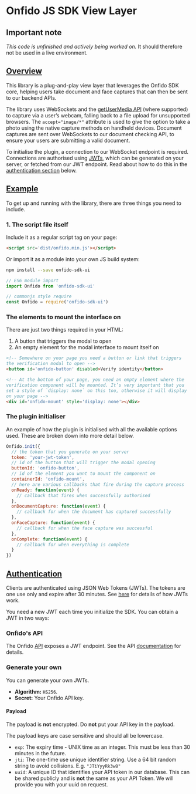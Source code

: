 # Onfido JS SDK View Layer

## Important note

*This code is unfinished and actively being worked on.* It should therefore not be used in a live environment.

## [Overview](#overview)

This library is a plug-and-play view layer that leverages the Onfido SDK core, helping users take document and face captures that can then be sent to our backend APIs.

The library uses WebSockets and the [getUserMedia API](https://developer.mozilla.org/en-US/docs/Web/API/MediaDevices/getUserMedia) (where supported) to capture via a user’s webcam, falling back to a file upload for unsupported browsers. The `accept="image/*"` attribute is used to give the option to take a photo using the native capture methods on handheld devices. Document captures are sent over WebSockets to our document checking API, to ensure your users are submitting a valid document.

To initialise the plugin, a connection to our WebSocket endpoint is required. Connections are authorised using [JWTs](https://jwt.io/), which can be generated on your server, or fetched from our JWT endpoint. Read about how to do this in the [authentication section](#authentication) below.

## [Example](#example)

To get up and running with the library, there are three things you need to include.

### 1. The script file itself

Include it as a regular script tag on your page:

```html
<script src='dist/onfido.min.js'></script>
```

Or import it as a module into your own JS build system:

```sh
npm install --save onfido-sdk-ui
```

```js
// ES6 module import
import Onfido from 'onfido-sdk-ui'

// commonjs style require
const Onfido = require('onfido-sdk-ui')
```

### The elements to mount the interface on

There are just two things required in your HTML:

1. A button that triggers the modal to open
2. An empty element for the modal interface to mount itself on

```html
<!-- Somewhere on your page you need a button or link that triggers
the verification modal to open -->
<button id='onfido-button' disabled>Verify identity</button>

<!-- At the bottom of your page, you need an empty element where the
verification component will be mounted. It’s very important that you
set a style of `display: none` on this too, otherwise it will display
on your page -->
<div id='onfido-mount' style='display: none'></div>
```

### The plugin initialiser

An example of how the plugin is initialised with all the available options used. These are broken down into more detail below.

```js
Onfido.init({
  // the token that you generate on your server
  token: 'your-jwt-token',
  // id of the button that will trigger the modal opening
  buttonId: 'onfido-button',
  // id of the element you want to mount the component on
  containerId: 'onfido-mount',
  // here are various callbacks that fire during the capture process
  onReady: function(event) {
    // callback that fires when successfully authorised
  },
  onDocumentCapture: function(event) {
    // callback for when the document has captured successfully
  },
  onFaceCapture: function(event) {
    // callback for when the face capture was successful
  },
  onComplete: function(event) {
    // callback for when everything is complete
  }
})
```

## [Authentication](#authentication)

Clients are authenticated using JSON Web Tokens (JWTs). The tokens are one use only and expire after 30 minutes. See [here](https://jwt.io/) for details of how JWTs work.

You need a new JWT each time you initialize the SDK. You can obtain a JWT in two ways:

### Onfido's API

The Onfido [API](https://onfido.com/documentation) exposes a JWT endpoint. See the API [documentation](https://onfido.com/documentation#json-web-tokens) for details.

### Generate your own

You can generate your own JWTs.

- **Algorithm:** `HS256`.
- **Secret:** Your Onfido API key.

#### Payload

The payload is **not** encrypted. Do **not** put your API key in the payload.

The payload keys are case sensitive and should all be lowercase.

- `exp`: The expiry time - UNIX time as an integer. This must be less than 30 minutes in the future.
- `jti`: The one-time use unique identifier string. Use a 64 bit random string to avoid collisions. E.g. `"JTiYyyRk3w8"`
- `uuid`: A unique ID that identifies your API token in our database. This can be shared publicly and is **not** the same as your API Token. We will provide you with your uuid on request.
